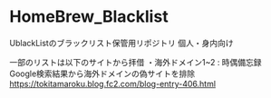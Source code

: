 # HomeBrew_Blacklist
UblackListのブラックリスト保管用リポジトリ
個人・身内向け

一部のリストは以下のサイトから拝借
・海外ドメイン1~2 : 時偶備忘録　Google検索結果から海外ドメインの偽サイトを排除
https://tokitamaroku.blog.fc2.com/blog-entry-406.html
